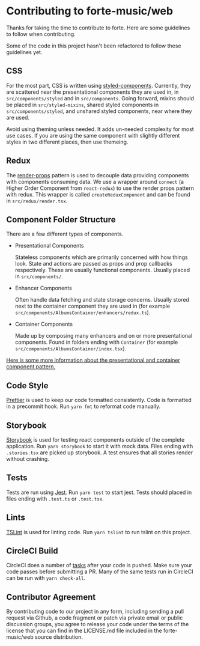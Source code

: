 # Contributing to forte-music/web

Thanks for taking the time to contribute to forte. Here are some guidelines
to follow when contributing.

Some of the code in this project hasn't been refactored to follow these
guidelines yet.

## CSS

For the most part, CSS is written using [styled-components]. Currently, they
are scattered near the presentational components they are used in, in
`src/components/styled` and in `src/components`. Going forward, mixins should
be placed in `src/styled-mixins`, shared styled components in
`src/components/styled`, and unshared styled components, near where they are
used.

Avoid using theming unless needed. It adds un-needed complexity for most use
cases. If you are using the same component with slightly different styles in
two different places, then use themeing.

## Redux

The [render-props] pattern is used to decouple data providing components with
components consuming data. We use a wrapper around `connect` (a Higher Order
Component from `react-redux`) to use the render props pattern with redux.
This wrapper is called `createReduxComponent` and can be found in
`src/redux/render.tsx`.

## Component Folder Structure

There are a few different types of components.

* Presentational Components

  Stateless components which are primarily concerned with how things look.
  State and actions are passed as props and prop callbacks respectively. These
  are usually functional components. Usually placed in `src/components/`.

* Enhancer Components

  Often handle data fetching and state storage concerns. Usually stored next to the container
  component they are used in (for example
  `src/components/AlbumsContainer/enhancers/redux.ts`).

* Container Components

  Made up by composing many enhancers and on or more presentational
  components. Found in folders ending with `Container` (for example
  `src/components/AlbumsContainer/index.tsx`).

[Here is some more information about the presentational and container component pattern.][container-component]

## Code Style

[Prettier] is used to keep our code formatted consistently. Code is formatted
in a precommit hook. Run `yarn fmt` to reformat code manually.

## Storybook

[Storybook] is used for testing react components outside of the complete
application. Run `yarn storybook` to start it with mock data. Files ending
with `.stories.tsx` are picked up storybook. A test ensures that all stories
render without crashing.

## Tests

Tests are run using [Jest]. Run `yarn test` to start jest. Tests should
placed in files ending with `.test.ts` or `.test.tsx`.

## Lints

[TSLint] is used for linting code. Run `yarn tslint` to run tslint on this
project.

## CircleCI Build

CircleCI does a number of [tasks] after your code is pushed. Make sure your
code passes before submitting a PR. Many of the same tests run in CircleCI
can be run with `yarn check-all`.

## Contributor Agreement

By contributing code to our project in any form, including sending a pull
request via Github, a code fragment or patch via private email or public
discussion groups, you agree to release your code under the terms of the
license that you can find in the LICENSE.md file included in the
forte-music/web source distribution.

[jest]: https://jestjs.io/
[prettier]: https://prettier.io/
[storybook]: https://storybook.js.org/
[tslint]: https://palantir.github.io/tslint/
[tasks]: ./.circleci/config.yml
[styled-components]: https://www.styled-components.com/
[render-props]: https://reactjs.org/docs/render-props.html
[container-component]: https://medium.com/@dan_abramov/smart-and-dumb-components-7ca2f9a7c7d0
